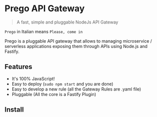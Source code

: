 # Prego API Gateway
> A fast, simple and pluggable NodeJs API Gateway

`Prego` in Italian means `Please, come in`

Prego is a pluggable API gateway that allows to managing microservice / serverless applications exposing them through APIs using Node.js and Fastify.

## Features
- It's 100% JavaScript!
- Easy to deploy (`sudo npm start` and you are done)
- Easy to develop a new rule (all the Gateway Rules are .yaml file)
- Pluggable (All the core is a Fastify Plugin)

## Install


